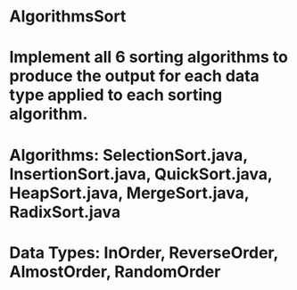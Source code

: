 # AlgorithmsSort
# Implement all 6 sorting algorithms to produce the output for each data type applied to each sorting algorithm. 
# Algorithms: SelectionSort.java, InsertionSort.java, QuickSort.java, HeapSort.java, MergeSort.java, RadixSort.java
# Data Types: InOrder, ReverseOrder, AlmostOrder, RandomOrder
